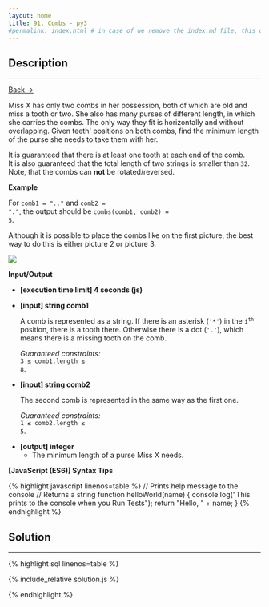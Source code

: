 ```yaml
---
layout: home
title: 91. Combs - py3
#permalink: index.html # in case of we remove the index.md file, this doc will be the index page
---
```


<div class="row">
<div class="columnStmt" markdown="1">

## Description

---

[Back -> ](../README.md)

Miss X has only two combs in her possession, both of which are old and miss a tooth or two. She also has many purses of different length, in which she carries the combs. The only way they fit is horizontally and without overlapping. Given teeth' positions on both combs, find the minimum length of the purse she needs to take them with her.

It is guaranteed that there is at least one tooth at each end of the comb.<br>
It is also guaranteed that the total length of two strings is smaller than <code>32</code>.<br>
Note, that the combs can **not** be rotated/reversed.

**Example**

For <code>comb1 = "_.._"</code> and <code>comb2 = "_._"</code>, the output should be
<code>combs(comb1, comb2) = 5</code>.

Although it is possible to place the combs like on the first picture, the best way to do this is either picture 2 or picture 3.

![](./images/cbs.png)

**Input/Output**

- **[execution time limit] 4 seconds (js)**

- **[input] string comb1**

  A comb is represented as a string. If there is an asterisk (<code>'\*'</code>) in the <code>i<sup>th</sup></code> position, there is a tooth there. Otherwise there is a dot (<code>'.'</code>), which means there is a missing tooth on the comb.<br>

  _Guaranteed constraints:_<br>
  <code>3 ≤ comb1.length ≤ 8</code>.

- **[input] string comb2**

  The second comb is represented in the same way as the first one.<br>

  _Guaranteed constraints:_<br>
  <code>1 ≤ comb2.length ≤ 5</code>.

* **[output] integer**
  - The minimum length of a purse Miss X needs.

**[JavaScript (ES6)] Syntax Tips**

{% highlight javascript linenos=table %}
// Prints help message to the console
// Returns a string
function helloWorld(name) {
console.log("This prints to the console when you Run Tests");
return "Hello, " + name;
}
{% endhighlight %}

</div>
<div class="columnSol" markdown="1">

## Solution

---

{% highlight sql linenos=table %}

{% include_relative solution.js %}

{% endhighlight %}

</div>
</div>
